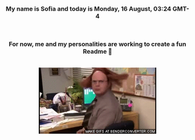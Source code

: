 


<div align="center">
<h3 >My name is Sofia and today is Monday, 16 August, 03:24 GMT-4</h3><br>
<h3 >For now, me and my personalities are working to create a fun Readme 👋
</h3><br>
<img src='img/dwight.gif' alt='working...'/>
</div>
